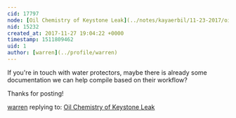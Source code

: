 ```yaml
---
cid: 17797
node: [Oil Chemistry of Keystone Leak](../notes/kayaerbil/11-23-2017/oil-chemistry-of-keystone-leak)
nid: 15232
created_at: 2017-11-27 19:04:22 +0000
timestamp: 1511809462
uid: 1
author: [warren](../profile/warren)
---
```


If you're in touch with water protectors, maybe there is already some documentation we can help compile based on their workflow? 

Thanks for posting!

[warren](../profile/warren) replying to: [Oil Chemistry of Keystone Leak](../notes/kayaerbil/11-23-2017/oil-chemistry-of-keystone-leak)

